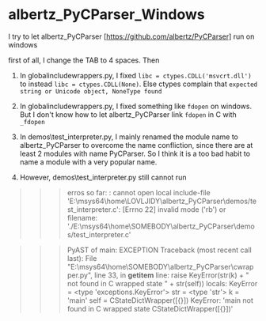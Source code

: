 # albertz_PyCParser_Windows
I try to let albertz_PyCParser [https://github.com/albertz/PyCParser] run on windows

first of all, I change the TAB to 4 spaces. Then 

1. In globalincludewrappers.py, I fixed `libc = ctypes.CDLL('msvcrt.dll')` to instead `libc = ctypes.CDLL(None)`. Else ctypes complain that `expected string or Unicode object, NoneType found`

2. In globalincludewrappers.py, I fixed something like `fdopen` on windows. But I don't know how to let albertz_PyCParser link `fdopen` in C with `_fdopen`

3.  In demos\test_interpreter.py, I mainly renamed the module name to albertz_PyCParser to overcome the name confliction, since there are at least 2 modules with name PyCParser. So I think it is a too bad habit to name a module with a very popular name.

4. However, demos\test_interpreter.py still cannot run

>>> erros so far:
<out-of-scope>: cannot open local include-file 'E:\msys64\home\LOVLJIDY\albertz_PyCParser\demos/test_interpreter.c': [Errno 22] invalid mode ('rb') or filename: './E:\\msys64\\home\\SOMEBODY\\albertz_PyCParser\\demos/test_interpreter.c'

>>>PyAST of main:
EXCEPTION
Traceback (most recent call last):
  File "E:\msys64\home\SOMEBODY\albertz_PyCParser\cwrapper.py", line 33, in __getitem__
    line: raise KeyError(str(k) + " not found in C wrapped state " + str(self))
    locals:
      KeyError = <builtin> <type 'exceptions.KeyError'>
      str = <builtin> <type 'str'>
      k = <local> 'main'
      self = <local> CStateDictWrapper([{}])
KeyError: 'main not found in C wrapped state CStateDictWrapper([{}])'
